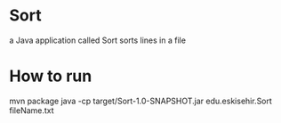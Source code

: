 # Sort
a Java application called Sort sorts lines in a file

# How to run
mvn package
java -cp target/Sort-1.0-SNAPSHOT.jar edu.eskisehir.Sort fileName.txt

